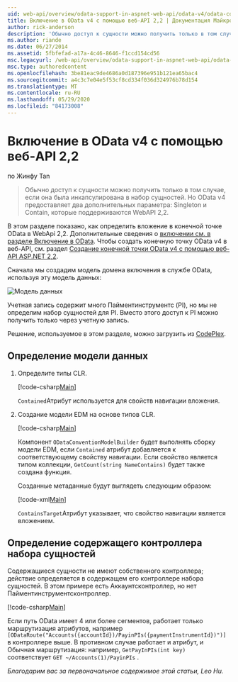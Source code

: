```yaml
---
uid: web-api/overview/odata-support-in-aspnet-web-api/odata-v4/odata-containment-in-web-api-22
title: Включение в OData v4 с помощью веб-API 2,2 | Документация Майкрософт
author: rick-anderson
description: 'Обычно доступ к сущности можно получить только в том случае, если она была инкапсулирована в набор сущностей. Но OData v4 предоставляет два дополнительных параметра: Singleton и Con...'
ms.author: riande
ms.date: 06/27/2014
ms.assetid: 5fbfefad-a17a-4c46-8646-f1ccd154cd56
msc.legacyurl: /web-api/overview/odata-support-in-aspnet-web-api/odata-v4/odata-containment-in-web-api-22
msc.type: authoredcontent
ms.openlocfilehash: 3be81eac9de4686a0d187396e951b121ea65bac4
ms.sourcegitcommit: a4c3c7e04e5f53cf8cd334f036d324976b78d154
ms.translationtype: MT
ms.contentlocale: ru-RU
ms.lasthandoff: 05/29/2020
ms.locfileid: "84173008"
---
```

# <a name="containment-in-odata-v4-using-web-api-22"></a>Включение в OData v4 с помощью веб-API 2,2

по Жинфу Tan

> Обычно доступ к сущности можно получить только в том случае, если она была инкапсулирована в набор сущностей. Но OData v4 предоставляет два дополнительных параметра: Singleton и Contain, которые поддерживаются WebAPI 2,2.

В этом разделе показано, как определить вложение в конечной точке OData в WebApi 2,2. Дополнительные сведения о [включении см. в разделе Включение в OData](https://devblogs.microsoft.com/odata/tutorial-sample-containment-is-coming-with-odata-v4/). Чтобы создать конечную точку OData v4 в веб-API, см. раздел [Создание конечной точки OData v4 с помощью веб-API ASP.NET 2,2](create-an-odata-v4-endpoint.md).

Сначала мы создадим модель домена включения в службе OData, используя эту модель данных:

![Модель данных](odata-containment-in-web-api-22/_static/image1.png)

Учетная запись содержит много Пайментинструментс (PI), но мы не определим набор сущностей для PI. Вместо этого доступ к PI можно получить только через учетную запись.

Решение, используемое в этом разделе, можно загрузить из [CodePlex](https://aspnet.codeplex.com/SourceControl/latest#Samples/WebApi/OData/v4/ODataContainmentSample/).

## <a name="defining-the-data-model"></a>Определение модели данных

1. Определите типы CLR.

    [!code-csharp[Main](odata-containment-in-web-api-22/samples/sample1.cs)]

    `Contained`Атрибут используется для свойств навигации вложения.
2. Создание модели EDM на основе типов CLR.

    [!code-csharp[Main](odata-containment-in-web-api-22/samples/sample2.cs)]

    Компонент `ODataConventionModelBuilder` будет выполнять сборку модели EDM, если `Contained` атрибут добавляется к соответствующему свойству навигации. Если свойство является типом коллекции, `GetCount(string NameContains)` будет также создана функция.

    Созданные метаданные будут выглядеть следующим образом:

    [!code-xml[Main](odata-containment-in-web-api-22/samples/sample3.xml?highlight=10)]

    `ContainsTarget`Атрибут указывает, что свойство навигации является вложением.

## <a name="define-the-containing-entity-set-controller"></a>Определение содержащего контроллера набора сущностей

Содержащиеся сущности не имеют собственного контроллера; действие определяется в содержащем его контроллере набора сущностей. В этом примере есть Аккаунтсконтроллер, но нет Пайментинструментсконтроллер.

[!code-csharp[Main](odata-containment-in-web-api-22/samples/sample4.cs)]

Если путь OData имеет 4 или более сегментов, работает только маршрутизация атрибутов, например `[ODataRoute("Accounts({accountId})/PayinPIs({paymentInstrumentId})")]` в контроллере выше. В противном случае работает и атрибут, и Обычная маршрутизация: например, `GetPayInPIs(int key)` соответствует `GET ~/Accounts(1)/PayinPIs` .

*Благодарим вас за первоначальное содержимое этой статьи, Leo Hu.*
